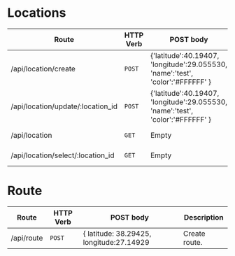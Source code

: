 # Locations

| Route                                     | HTTP Verb	 | POST body	 | Description	 |
|-------------------------------------------| --- | --- | --- |
| /api/location/create                      | `POST` | {'latitude':40.19407, 'longitude':29.055530, 'name':'test', 'color':'#FFFFFF' } | Create a new location.  |
| /api/location/update/:location_id         | `POST` | {'latitude':40.19407, 'longitude':29.055530, 'name':'test', 'color':'#FFFFFF' } | Update a location. |
| /api/location                             | `GET` | Empty | List all locations. |
| /api/location/select/:location_id         | `GET` | Empty | Select location. |

# Route

| Route | HTTP Verb	 | POST body	 | Description	 |
| --- | --- | --- | --- |
| /api/route | `POST` | { latitude: 38.29425, longitude:27.14929 | Create route. |
